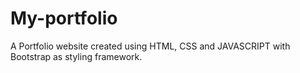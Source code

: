 # My-portfolio
A Portfolio website created using HTML, CSS and JAVASCRIPT with Bootstrap as styling framework.
